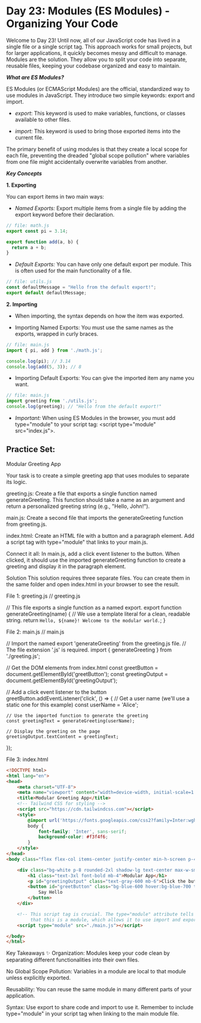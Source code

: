# Day 23: Modules (ES Modules) - Organizing Your Code


Welcome to Day 23! Until now, all of our JavaScript code has lived in a single file or a single script tag. This approach works for small projects, but for larger applications, it quickly becomes messy and difficult to manage. Modules are the solution. They allow you to split your code into separate, reusable files, keeping your codebase organized and easy to maintain.

***What are ES Modules?***

ES Modules (or ECMAScript Modules) are the official, standardized way to use modules in JavaScript. They introduce two simple keywords: export and import.

- *export*: This keyword is used to make variables, functions, or classes available to other files.

- *import:* This keyword is used to bring those exported items into the current file.

The primary benefit of using modules is that they create a local scope for each file, preventing the dreaded "global scope pollution" where variables from one file might accidentally overwrite variables from another.

***Key Concepts***

**1. Exporting**

You can export items in two main ways:

- *Named Exports:* Export multiple items from a single file by adding the export keyword before their declaration.
```js
// file: math.js
export const pi = 3.14;

export function add(a, b) {
  return a + b;
}
```
- *Default Exports:* You can have only one default export per module. This is often used for the main functionality of a file.
```js
// file: utils.js
const defaultMessage = "Hello from the default export!";
export default defaultMessage;
```
**2. Importing**

- When importing, the syntax depends on how the item was exported.

- Importing Named Exports: You must use the same names as the exports, wrapped in curly braces.
```js
// file: main.js
import { pi, add } from './math.js';

console.log(pi); // 3.14
console.log(add(5, 3)); // 8
```
- Importing Default Exports: You can give the imported item any name you want.
```js
// file: main.js
import greeting from './utils.js';
console.log(greeting); // "Hello from the default export!"
```

- *Important:* When using ES Modules in the browser, you must add type="module" to your script tag: &lt;script type="module" src="index.js"></script>.

## Practice Set:


 Modular Greeting App

Your task is to create a simple greeting app that uses modules to separate its logic.

greeting.js: Create a file that exports a single function named generateGreeting. This function should take a name as an argument and return a personalized greeting string (e.g., "Hello, John!").

main.js: Create a second file that imports the generateGreeting function from greeting.js.

index.html: Create an HTML file with a button and a paragraph element. Add a script tag with type="module" that links to your main.js.

Connect it all: In main.js, add a click event listener to the button. When clicked, it should use the imported generateGreeting function to create a greeting and display it in the paragraph element.

Solution
This solution requires three separate files. You can create them in the same folder and open index.html in your browser to see the result.

File 1: greeting.js
// greeting.js

// This file exports a single function as a named export.
export function generateGreeting(name) {
    // We use a template literal for a clean, readable string.
    return `Hello, ${name}! Welcome to the modular world.`;
}

File 2: main.js
// main.js

// Import the named export 'generateGreeting' from the greeting.js file.
// The file extension '.js' is required.
import { generateGreeting } from './greeting.js';

// Get the DOM elements from index.html
const greetButton = document.getElementById('greetButton');
const greetingOutput = document.getElementById('greetingOutput');

// Add a click event listener to the button
greetButton.addEventListener('click', () => {
    // Get a user name (we'll use a static one for this example)
    const userName = 'Alice';

    // Use the imported function to generate the greeting
    const greetingText = generateGreeting(userName);
    
    // Display the greeting on the page
    greetingOutput.textContent = greetingText;
});

File 3: index.html
```html
<!DOCTYPE html>
<html lang="en">
<head>
    <meta charset="UTF-8">
    <meta name="viewport" content="width=device-width, initial-scale=1.0">
    <title>Modular Greeting App</title>
    <!-- Tailwind CSS for styling -->
    <script src="https://cdn.tailwindcss.com"></script>
    <style>
        @import url('https://fonts.googleapis.com/css2?family=Inter:wght@400;600;700&display=swap');
        body {
            font-family: 'Inter', sans-serif;
            background-color: #f3f4f6;
        }
    </style>
</head>
<body class="flex flex-col items-center justify-center min-h-screen p-4">

    <div class="bg-white p-8 rounded-2xl shadow-lg text-center max-w-sm">
        <h1 class="text-3xl font-bold mb-4">Modular App</h1>
        <p id="greetingOutput" class="text-gray-600 mb-6">Click the button to get a greeting.</p>
        <button id="greetButton" class="bg-blue-600 hover:bg-blue-700 text-white font-semibold py-2 px-6 rounded-full transition-colors duration-200">
            Say Hello
        </button>
    </div>

    <!-- This script tag is crucial. The type="module" attribute tells the browser
         that this is a module, which allows it to use import and export. -->
    <script type="module" src="./main.js"></script>

</body>
</html>
```
Key Takeaways ✨
Organization: Modules keep your code clean by separating different functionalities into their own files.

No Global Scope Pollution: Variables in a module are local to that module unless explicitly exported.

Reusability: You can reuse the same module in many different parts of your application.

Syntax: Use export to share code and import to use it. Remember to include type="module" in your script tag when linking to the main module file.